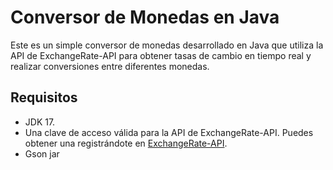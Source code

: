 # Conversor de Monedas en Java

Este es un simple conversor de monedas desarrollado en Java que utiliza la API de ExchangeRate-API para obtener tasas de cambio en tiempo real y realizar conversiones entre diferentes monedas.

## Requisitos

- JDK 17.
- Una clave de acceso válida para la API de ExchangeRate-API. Puedes obtener una registrándote en [ExchangeRate-API](https://www.exchangerate-api.com/).
- Gson jar
